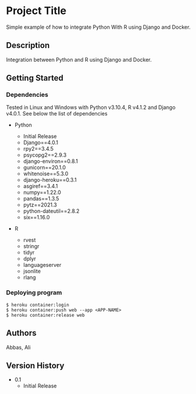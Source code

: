 # Project Title

Simple example of how to integrate Python With R using Django and Docker.

## Description

Integration between Python and R using Django and Docker.
## Getting Started

### Dependencies

Tested in Linux and Windows with Python v3.10.4, R v4.1.2 and Django v4.0.1.
See below the list of dependencies

* Python
    * Initial Release
    * Django==4.0.1
    * rpy2==3.4.5
    * psycopg2==2.9.3
    * django-environ==0.8.1
    * gunicorn==20.1.0
    * whitenoise==5.3.0
    * django-heroku==0.3.1
    * asgiref==3.4.1
    * numpy==1.22.0
    * pandas==1.3.5
    * pytz==2021.3
    * python-dateutil==2.8.2
    * six==1.16.0

* R
    * rvest
    * stringr
    * tidyr
    * dplyr
    * languageserver
    * jsonlite
    * rlang

### Deploying program

```
$ heroku container:login
$ heroku container:push web --app <APP-NAME>
$ heroku container:release web
```
## Authors

Abbas, Ali

## Version History

* 0.1
    * Initial Release